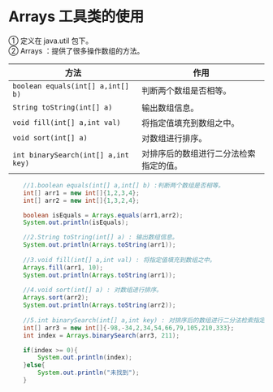 # Arrays 工具类的使用

① 定义在 java.util 包下。  
② Arrays ：提供了很多操作数组的方法。

| 方法                                | 作用                                   |
| ----------------------------------- | -------------------------------------- |
| `boolean equals(int[] a,int[] b)`   | 判断两个数组是否相等。                 |
| `String toString(int[] a)`          | 输出数组信息。                         |
| `void fill(int[] a,int val)`        | 将指定值填充到数组之中。               |
| `void sort(int[] a)`                | 对数组进行排序。                       |
| `int binarySearch(int[] a,int key)` | 对排序后的数组进行二分法检索指定的值。 |

```java
	//1.boolean equals(int[] a,int[] b) :判断两个数组是否相等。
	int[] arr1 = new int[]{1,2,3,4};
	int[] arr2 = new int[]{1,3,2,4};

	boolean isEquals = Arrays.equals(arr1,arr2);
	System.out.println(isEquals);

	//2.String toString(int[] a) : 输出数组信息。
	System.out.println(Arrays.toString(arr1));
			
	//3.void fill(int[] a,int val) : 将指定值填充到数组之中。
	Arrays.fill(arr1, 10);
	System.out.println(Arrays.toString(arr1));
		
	//4.void sort(int[] a) : 对数组进行排序。
	Arrays.sort(arr2);
	System.out.println(Arrays.toString(arr2));
			
	//5.int binarySearch(int[] a,int key) : 对排序后的数组进行二分法检索指定的值。
	int[] arr3 = new int[]{-98,-34,2,34,54,66,79,105,210,333};
	int index = Arrays.binarySearch(arr3, 211);

	if(index >= 0){
		System.out.println(index);
	}else{
		System.out.println("未找到");
	}		
```

